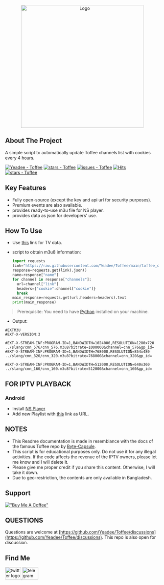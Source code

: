 <div align="center">
<a href="https://github.com/Yeadee/Toffee">
<img src="https://toffeelive.com/logo.svg" alt="Logo" width="400px">
</a>
<br/>

</div>

## About The Project

A simple script to automatically update Toffee channels list with cookies every 4 hours.<br/>

[![Yeadee - Toffee](https://img.shields.io/static/v1?label=Yeadee&message=Toffee&color=blue&logo=github)](https://github.com/Yeadee/Toffee "Go to GitHub repo")
[![stars - Toffee](https://img.shields.io/badge/made_with-python_3.10-blue)](https://www.python.org/)
[![issues - Toffee](https://img.shields.io/github/issues/Yeadee/Toffee)](https://github.com/Yeadee/Toffee/issues)
[![Hits](https://hits.seeyoufarm.com/api/count/incr/badge.svg?url=https%3A%2F%2Fgithub.com%2FYeadee%2FToffee&count_bg=%23DB4E92&title_bg=%23555555&icon=symantec.svg&icon_color=%23E7E7E7&title=visitors&edge_flat=false)](https://github.com/Yeadee/Toffee)
<br/> [![stars - Toffee](https://img.shields.io/github/stars/Yeadee/Toffee?style=social)](https://github.com/Yeadee/Toffee)

## Key Features

- Fully open-source (except the key and api url for security purposes).
- Premium events are also available.
- provides ready-to-use m3u file for NS player.
- provides data as json for developers' use.

## How To Use

- Use [this](https://raw.githubusercontent.com/Yeadee/Toffee/main/toffee_channel_data.json) link for TV data.

- script to obtain m3u8 information:
  ```python
  import requests
  link="https://raw.githubusercontent.com/Yeadee/Toffee/main/toffee_channel_data.json"
  response=requests.get(link).json()
  name=response["name"]
  for channel in response["channels"]:
    url=channel["link"]
    headers={"cookie":channel["cookie"]}
    break
  main_response=requests.get(url,headers=headers).text
  print(main_response)
  ```
>Prerequisite: You need to have [Python](https://www.python.org) installed on your machine.
- Output:
```
#EXTM3U
#EXT-X-VERSION:3

#EXT-X-STREAM-INF:PROGRAM-ID=1,BANDWIDTH=1024000,RESOLUTION=1280x720
../slang/cnn_576/cnn_576.m3u8?bitrate=1000000&channel=cnn_576&gp_id=
#EXT-X-STREAM-INF:PROGRAM-ID=1,BANDWIDTH=768000,RESOLUTION=854x480
../slang/cnn_320/cnn_320.m3u8?bitrate=768000&channel=cnn_320&gp_id=

#EXT-X-STREAM-INF:PROGRAM-ID=1,BANDWIDTH=512000,RESOLUTION=640x360
../slang/cnn_160/cnn_160.m3u8?bitrate=512000&channel=cnn_160&gp_id=

```
## FOR IPTV PLAYBACK
### Android
- Install [NS Player](https://play.google.com/store/apps/details?id=com.genuine.leone)
- Add new Playlist with [this](https://raw.githubusercontent.com/Yeadee/Toffee/refs/heads/main/toffee_ns_player.m3u) link as URL.

## NOTES

- This Readme documentation is made in resemblance with the docs of the famous Toffee repo by [Byte-Capsule](https://github.com/byte-capsule).
- This script is for educational purposes only. Do not use it for any illegal activities. If the code affects the revenue of the IPTV owners, please let me know and I will delete it.
- Please give me proper credit if you share this content. Otherwise, I will take it down.
- Due to geo-restriction, the contents are only available in Bangladesh.

## Support

[!["Buy Me A Coffee"](https://www.buymeacoffee.com/assets/img/custom_images/orange_img.png)](https://www.buymeacoffee.com/yeadee)

## QUESTIONS

Questions are welcome at [https://github.com/Yeadee/Toffee/discussions](https://github.com/Yeadee/Toffee/discussions).
This repo is also open for discussion.

## Find Me

<div>
  <a href="https://x.com/i3pranto" target="_blank">
    <img src="https://raw.githubusercontent.com/maurodesouza/profile-readme-generator/master/src/assets/icons/social/twitter/default.svg" width="52" height="40" alt="twitter logo"  />
  </a>
  <a href="https://t.me/pranto_bhai" target="_blank">
    <img src="https://raw.githubusercontent.com/maurodesouza/profile-readme-generator/master/src/assets/icons/social/telegram/default.svg" width="52" height="40" alt="telegram logo"  />
  </a>
</div>
